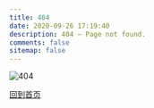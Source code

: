 ```yaml
---
title: 404
date: 2020-09-26 17:19:40
description: 404 – Page not found.
comments: false
sitemap: false
---
```


![404](https://up-img.yonghong.tech/pic/2020/09/26-19-56-404-mgFbHw.png)

[回到首页](/)